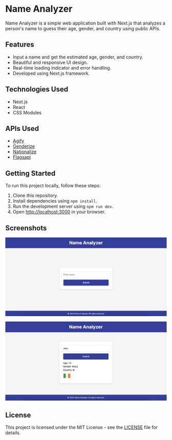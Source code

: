 # Name Analyzer

Name Analyzer is a simple web application built with Next.js that analyzes a person's name to guess their age, gender, and country using public APIs.

## Features

- Input a name and get the estimated age, gender, and country.
- Beautiful and responsive UI design.
- Real-time loading indicator and error handling.
- Developed using Next.js framework.

## Technologies Used

- Next.js
- React
- CSS Modules

## APIs Used

- [Agify](https://api.agify.io)
- [Genderize](https://api.genderize.io)
- [Nationalize](https://api.nationalize.io)
- [Flagsapi](https://flagsapi.com/)

## Getting Started

To run this project locally, follow these steps:

1. Clone this repository.
2. Install dependencies using `npm install`.
3. Run the development server using `npm run dev`.
4. Open [http://localhost:3000](http://localhost:3000) in your browser.

## Screenshots

![Screenshot 1](./public/screenshot1.png)

![Screenshot 2](./public/screenshot2.png)

## License

This project is licensed under the MIT License - see the [LICENSE](./LICENSE) file for details.
